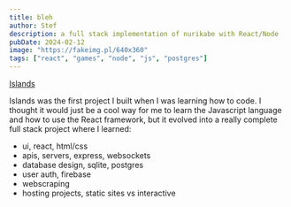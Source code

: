 ```yaml
---
title: bleh
author: Stef
description: a full stack implementation of nurikabe with React/Node
pubDate: 2024-02-12
image: "https://fakeimg.pl/640x360"
tags: ["react", "games", "node", "js", "postgres"]
---
```


[Islands](https://islands-94307.web.app)

Islands was the first project I built when I was learning how to code. I thought it would just be a cool way for me to learn the Javascript language and how to use the React framework, but it evolved into a really complete full stack project where I learned:
- ui, react, html/css
- apis, servers, express, websockets
- database design, sqlite, postgres
- user auth, firebase
- webscraping
- hosting projects, static sites vs interactive

